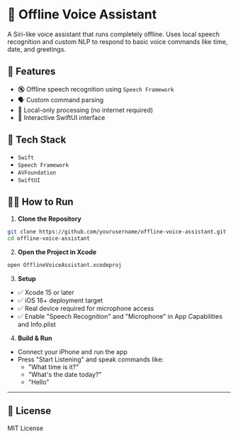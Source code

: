 # 🧠 Offline Voice Assistant

A Siri-like voice assistant that runs completely offline. Uses local speech recognition and custom NLP to respond to basic voice commands like time, date, and greetings.

## 🎯 Features

- 🔇 Offline speech recognition using `Speech Framework`
- 🗣️ Custom command parsing
- 🧠 Local-only processing (no internet required)
- 🎤 Interactive SwiftUI interface

## 🔧 Tech Stack

- `Swift`
- `Speech Framework`
- `AVFoundation`
- `SwiftUI`

## 🧑‍💻 How to Run

1. **Clone the Repository**

```bash
git clone https://github.com/yourusername/offline-voice-assistant.git
cd offline-voice-assistant
```

2. **Open the Project in Xcode**

```bash
open OfflineVoiceAssistant.xcodeproj
```

3. **Setup**

- ✅ Xcode 15 or later
- ✅ iOS 16+ deployment target
- ✅ Real device required for microphone access
- ✅ Enable "Speech Recognition" and "Microphone" in App Capabilities and Info.plist

4. **Build & Run**

- Connect your iPhone and run the app
- Press "Start Listening" and speak commands like:
  - "What time is it?"
  - "What's the date today?"
  - "Hello"

---

## 📄 License

MIT License

